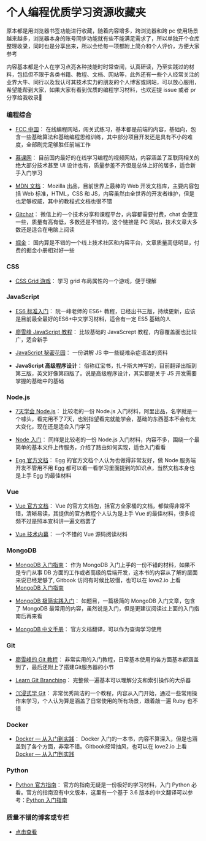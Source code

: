 # 个人编程优质学习资源收藏夹

原本都是用浏览器书签功能进行收藏，随着内容增多，跨浏览器和跨 pc 使用场景越来越多，浏览器本身的账号同步功能就有些不能满足需求了，所以单独开个仓库整理收录，同时也是分享出来，所以会给每一项都附上简介和个人评价，方便大家参考

内容基本都是个人在学习点亮各种技能时时常查阅，认真研读，乃至实践过的材料，包括但不限于各类书籍、教程、文档、网站等，此外还有一些个人经常关注的业界大牛、同行以及我认可其技术实力的朋友的个人博客或网站，可以放心服用，希望能帮到大家，如果大家有看到优质的编程学习材料，也欢迎提 issue 或者 pr 分享给我收录🙏

### 编程综合
- [FCC 中国](https://www.freecodecamp.one/)：
在线编程网站，闯关式练习，基本都是前端的内容，基础向，包含一些基础算法和基础编程思维训练，其中部分项目开发还是具有不小的难度，全部刷完足够胜任前端工作

- [慕课网](https://www.imooc.com/)：
目前国内最好的在线学习编程的视频网站，内容涵盖了互联网相关的绝大部分技术甚至 UI 设计也有，质量参差不齐但是总体上好的居多，适合新手入门学习

- [MDN 文档](https://developer.mozilla.org/zh-CN/)：
Mozilla 出品，目前世界上最棒的 Web 开发文档库，主要内容包括 Web 标准，HTML，CSS 和 JS，内容虽然由全世界的开发者维护，但是也足够权威，其中的教程式文档也很不错

- [Gitchat](http://gitbook.cn/)：
微信上的一个技术分享和课程平台，内容都需要付费，chat 会便宜一些，质量有高有低，多数还是不错的，这个链接是 PC 网站，技术文章大多数还是适合在电脑上阅读

- [掘金](https://juejin.im/)：
国内算是不错的一个线上技术社区和内容平台，文章质量高低明显，付费的掘金小册相对好一些

### CSS
- [CSS Grid 游戏](https://cssgridgarden.com/)：
学习 grid 布局属性的一个游戏，便于理解

### JavaScript
- [ES6 标准入门](http://es6.ruanyifeng.com/)：
阮一峰老师的 ES6+ 教程，已经出书三版，持续更新，应该是目前最全最好的ES6+中文学习材料，适合有一定 ES5 基础的人

- [廖雪峰 JavaScript 教程](https://www.liaoxuefeng.com/wiki/001434446689867b27157e896e74d51a89c25cc8b43bdb3000)：
比较基础的 JavaScrept 教程，内容覆盖面也比较广，适合新手

- [JavaScript 秘密花园](http://bonsaiden.github.io/JavaScript-Garden/zh/)：
一份讲解 JS 中一些疑难杂症语法的资料

- **JavaScript 高级程序设计**：
俗称红宝书，扎卡斯大神写的，目前翻译出版到第三版，英文好像第四版了。说是高级程序设计，其实都是关于 JS 开发需要掌握的基础中的基础

### Node.js
- [7天学会 Node.js](https://www.lvtao.net/content/book/node.js.htm#1)：
比较老的一份 Node.js 入门材料，阿里出品，名字就是一个噱头，看完用不了7天，也别指望看完就能学会，基础的东西基本不会有太大变化，现在还是适合入门学习

- [Node 入门](https://www.nodebeginner.org/index-zh-cn.html)：
同样是比较老的一份 Node.js 入门材料，内容不多，围绕一个最简单的基本文件上传服务，介绍了路由如何实现，适合入门看看

- [Egg 官方文档](https://eggjs.app/)：
Egg 的官方文档个人认为也做得非常友好，做 Node 服务端开发不管用不用 Egg 都可以看一看学习里面提到的知识点，当然文档本身也是上手 Egg 的最佳材料

### Vue
- [Vue 官方文档](https://cn.vuejs.org/)：
Vue 的官方文档包，括官方全家桶的文档，都做得非常不错，清晰易读，其提供的官方教程个人认为是上手 Vue 的最佳材料，很多视频不过是照本宣科讲一遍文档罢了

- [Vue 技术内幕](http://hcysun.me/vue-design/)：
一个不错的 Vue 源码阅读材料

### MongoDB
- [MongoDB 入门指南](https://jockchou.gitbooks.io/getting-started-with-mongodb/content/book/introduction.html)：
作为 MongoDB 入门上手的一份不错的材料，如果不是专门从事 DB 方面的工作或者高级的后端开发，这本书的内容从了解的层面来说已经足够了, Gitbook 访问有时候比较慢，也可以在 love2.io 上看 [MongoDB 入门指南](https://love2.io/@funkkiid/doc/Getting-Started-with-MongoDB)

- [MongoDB 极简实践入门](https://github.com/StevenSLXie/Tutorials-for-Web-Developers/blob/master/MongoDB%20%E6%9E%81%E7%AE%80%E5%AE%9E%E8%B7%B5%E5%85%A5%E9%97%A8.md)：
如题目，一篇极简的 MongoDB 入门文章，包含了 MongoDB 最常用的内容，虽然说是入门，但是更建议阅读过上面的入门指南后再来看

- [MongoDB 中文手册](http://www.mongoing.com/docs/)：
官方文档翻译，可以作为查询学习使用

### Git
- [廖雪峰的 Git 教程](https://www.liaoxuefeng.com/wiki/0013739516305929606dd18361248578c67b8067c8c017b000)：
非常实用的入门教程，日常基本使用的各方面基本都涵盖到了，最后还附上了搭建Git服务器的小节

- [Learn Git Branching](https://learngitbranching.js.org/)：
完整做一遍基本可以理解分支和索引操作的大杀器

- [沉浸式学 Git](http://igit.linuxtoy.org/index.html)：
非常优秀简洁的一个教程，内容从入门开始，通过一些常用操作来学习，个人认为算是涵盖了日常使用的所有场景，跟着敲一遍 Ruby 也不错

### Docker
- [Docker — 从入门到实践](https://yeasy.gitbooks.io/docker_practice/content/)：
Docker 入门的一本书，内容不算深入，但是也涵盖到了各个方面，非常不错。Gitbook经常抽风，也可以在 love2.io 上看 [Docker — 从入门到实践](https://love2.io/@ayamefing/doc/docker_practice)

### Python
- [Python 官方指南](https://docs.python.org/3/tutorial/index.html)：
官方的指南无疑是一份极好的学习材料，入门 Python 必看。官方的指南没有中文版本，这里有一个基于 3.6 版本的中文翻译可以参考：[Python 入门指南](http://www.pythondoc.com/pythontutorial3/index.html)

### 质量不错的博客或专栏
- [点击查看](https://github.com/Samhanx/Program-Learning-Resources/blob/master/Remarked-Blogs.md)
